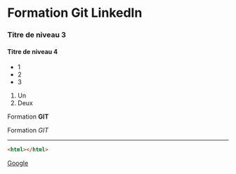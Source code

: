 # Formation Git LinkedIn

 

### Titre de niveau 3

#### Titre de niveau 4 

+ 1 
+ 2
+ 3 

1. Un 
2. Deux 

Formation **GIT**

Formation *GIT*

___

```html
<html></html>
```

[Google](https://www.google.fr)


